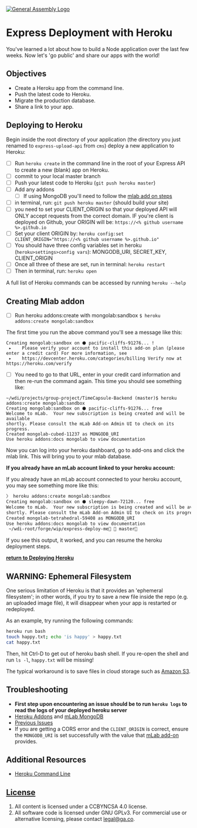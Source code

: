 [![General Assembly Logo](https://camo.githubusercontent.com/1a91b05b8f4d44b5bbfb83abac2b0996d8e26c92/687474703a2f2f692e696d6775722e636f6d2f6b6538555354712e706e67)](https://generalassemb.ly/education/web-development-immersive)

# Express Deployment with Heroku

You've learned a lot about how to build a Node application over the last
few weeks. Now let's 'go public' and share our apps with the world!

## Objectives

- Create a Heroku app from the command line.
- Push the latest code to Heroku.
- Migrate the production database.
- Share a link to your app.

## Deploying to Heroku

Begin inside the root directory of your application (the directory you
just renamed to `express-upload-api` from `cms`) deploy a new
application to Heroku:

- [ ] Run `heroku create` in the command line in the root of your Express API to
create a new (blank) app on Heroku.
- [ ] commit to your local master branch
- [ ] Push your latest code to Heroku (`git push heroku master`)
- [ ] Add any addons
  - [ ] If using MongoDB you'll need to follow the [mlab add on steps](#creating-mlab-addon)
- [ ] in terminal, run: `git push heroku master`  (should build your site)
- [ ] you need to set your CLIENT_ORIGIN so that your deployed API will ONLY
accept requests from the correct domain. IF you're client is deployed on Github,
your ORIGIN will be:
      `https://<% github username %>.github.io`
- [ ] Set your client ORIGIN by:
      `heroku config:set CLIENT_ORIGIN="https://<% github username %>.github.io"`
- [ ] You should have three config variables set in heroku
(`heroku>settings>config vars`): MONGODB_URI, SECRET_KEY, CLIENT_ORIGIN
- [ ] Once all three of these are set, run in terminal: `heroku restart`
- [ ] Then in terminal, run: `heroku open`

A full list of Heroku commands can be accessed by running `heroku --help`

## Creating Mlab addon

- [ ] Run heroku addons:create with mongolab:sandbox
`$ heroku addons:create mongolab:sandbox`

The first time you run the above command you'll see a message like this:

```
Creating mongolab:sandbox on ⬢ pacific-cliffs-91276... !
 ▸    Please verify your account to install this add-on plan (please enter a credit card) For more information, see
 ▸    https://devcenter.heroku.com/categories/billing Verify now at https://heroku.com/verify
```

- [ ] You need to go to that URL, enter in your credit card information and then
 re-run the command again. This time you should see something like:

```
~/wdi/projects/group-project/TimeCapsule-Backend (master)$ heroku addons:create mongolab:sandbox
Creating mongolab:sandbox on ⬢ pacific-cliffs-91276... free
Welcome to mLab.  Your new subscription is being created and will be available
shortly. Please consult the mLab Add-on Admin UI to check on its progress.
Created mongolab-cubed-11237 as MONGODB_URI
Use heroku addons:docs mongolab to view documentation
```

Now you can log into your heroku dashboard, go to add-ons and click the mlab
link. This will bring you to your mlab database.

**If you already have an mLab account linked to your heroku account:**

If you already have an mLab account connected to your heroku account, you may
see something more like this:

```sh
〉 heroku addons:create mongolab:sandbox
Creating mongolab:sandbox on ⬢ sleepy-dawn-72120... free
Welcome to mLab.  Your new subscription is being created and will be available
shortly. Please consult the mLab Add-on Admin UI to check on its progress.
Created mongolab-tetrahedral-59408 as MONGODB_URI
Use heroku addons:docs mongolab to view documentation
 ~/wdi-root/forge/wip/express-deploy-me  master
```

If you see this output, it worked, and you can resume the heroku deployment steps.

**[return to Deploying Heroku](#deploying-to-heroku)**

## WARNING: Ephemeral Filesystem

One serious limitation of Heroku is that it provides an 'ephemeral filesystem';
in other words, if you try to save a new file inside the repo (e.g. an uploaded
image file), it will disappear when your app is restarted or redeployed.

As an example, try running the following commands:

```sh
heroku run bash
touch happy.txt; echo 'is happy' > happy.txt
cat happy.txt
```

Then, hit Ctrl-D to get out of heroku bash shell. If you re-open the shell and
run `ls -l`, `happy.txt` will be missing!

The typical workaround is to save files in cloud storage such as [Amazon
S3](https://aws.amazon.com/s3/).

## Troubleshooting

- **First step upon encountering an issue should be to run `heroku logs` to
read the logs of your deployed heroku server**
- [Heroku Addons](https://devcenter.heroku.com/articles/managing-add-ons) and [mLab MongoDB](https://elements.heroku.com/addons/mongolab)
- [Previous Issues](https://git.generalassemb.ly/ga-wdi-boston/team-project/issues?utf8=%E2%9C%93&q=is%3Aissue%20deploy%2C%20heroku)
- If you are getting a CORS error and the `CLIENT_ORIGIN` is correct, ensure the
`MONGODB_URI` is set successfully with the value that [mLab add-on](https://devcenter.heroku.com/articles/mongolab) provides.

## Additional Resources

- [Heroku Command Line](https://devcenter.heroku.com/categories/command-line)

## [License](LICENSE)

1. All content is licensed under a CC­BY­NC­SA 4.0 license.
1. All software code is licensed under GNU GPLv3. For commercial use or
    alternative licensing, please contact legal@ga.co.
